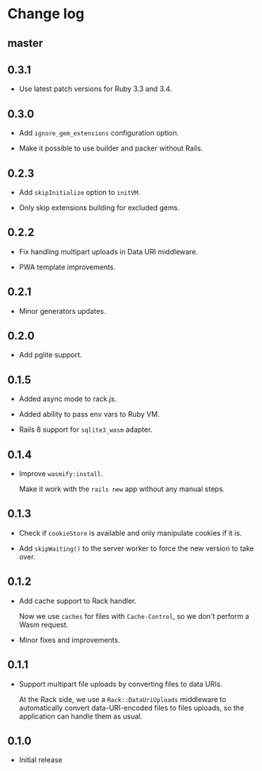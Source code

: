 # Change log

## master

## 0.3.1

- Use latest patch versions for Ruby 3.3 and 3.4.

## 0.3.0

- Add `ignore_gem_extensions` configuration option.

- Make it possible to use builder and packer without Rails.

## 0.2.3

- Add `skipInitialize` option to `initVM`.

- Only skip extensions building for excluded gems.

## 0.2.2

- Fix handling multipart uploads in Data URI middleware.

- PWA template improvements.

## 0.2.1

- Minor generators updates.

## 0.2.0

- Add pglite support.

## 0.1.5

- Added async mode to rack.js.

- Added ability to pass env vars to Ruby VM.

- Rails 8 support for `sqlite3_wasm` adapter.

## 0.1.4

- Improve `wasmify:install`.

  Make it work with the `rails new` app without any manual steps.

## 0.1.3

- Check if `cookieStore` is available and only manipulate cookies if it is.

- Add `skipWaiting()` to the server worker to force the new version to take over.

## 0.1.2

- Add cache support to Rack handler.

  Now we use `caches` for files with `Cache-Control`, so we don't perform a Wasm request.

- Minor fixes and improvements.

## 0.1.1

- Support multipart file uploads by converting files to data URIs.

  At the Rack side, we use a `Rack::DataUriUploads` middleware to automatically convert
  data-URI-encoded files to files uploads, so the application can handle them as usual.

## 0.1.0

- Initial release
